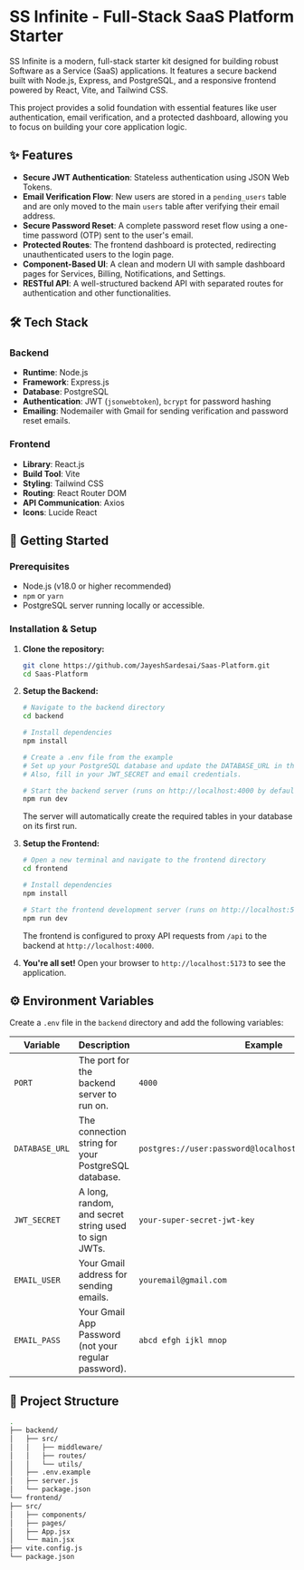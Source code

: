 # SS Infinite - Full-Stack SaaS Platform Starter

SS Infinite is a modern, full-stack starter kit designed for building robust Software as a Service (SaaS) applications. It features a secure backend built with Node.js, Express, and PostgreSQL, and a responsive frontend powered by React, Vite, and Tailwind CSS.

This project provides a solid foundation with essential features like user authentication, email verification, and a protected dashboard, allowing you to focus on building your core application logic.

## ✨ Features

- **Secure JWT Authentication**: Stateless authentication using JSON Web Tokens.
- **Email Verification Flow**: New users are stored in a `pending_users` table and are only moved to the main `users` table after verifying their email address.
- **Secure Password Reset**: A complete password reset flow using a one-time password (OTP) sent to the user's email.
- **Protected Routes**: The frontend dashboard is protected, redirecting unauthenticated users to the login page.
- **Component-Based UI**: A clean and modern UI with sample dashboard pages for Services, Billing, Notifications, and Settings.
- **RESTful API**: A well-structured backend API with separated routes for authentication and other functionalities.

## 🛠️ Tech Stack

### Backend

- **Runtime**: Node.js
- **Framework**: Express.js
- **Database**: PostgreSQL
- **Authentication**: JWT (`jsonwebtoken`), `bcrypt` for password hashing
- **Emailing**: Nodemailer with Gmail for sending verification and password reset emails.

### Frontend

- **Library**: React.js
- **Build Tool**: Vite
- **Styling**: Tailwind CSS
- **Routing**: React Router DOM
- **API Communication**: Axios
- **Icons**: Lucide React

## 🚀 Getting Started

### Prerequisites

- Node.js (v18.0 or higher recommended)
- `npm` or `yarn`
- PostgreSQL server running locally or accessible.

### Installation & Setup

1.  **Clone the repository:**
    ```bash
    git clone https://github.com/JayeshSardesai/Saas-Platform.git
    cd Saas-Platform
    ```

2.  **Setup the Backend:**
    ```bash
    # Navigate to the backend directory
    cd backend

    # Install dependencies
    npm install

    # Create a .env file from the example
    # Set up your PostgreSQL database and update the DATABASE_URL in the .env file.
    # Also, fill in your JWT_SECRET and email credentials.

    # Start the backend server (runs on http://localhost:4000 by default)
    npm run dev
    ```
    The server will automatically create the required tables in your database on its first run.

3.  **Setup the Frontend:**
    ```bash
    # Open a new terminal and navigate to the frontend directory
    cd frontend

    # Install dependencies
    npm install

    # Start the frontend development server (runs on http://localhost:5173 by default)
    npm run dev
    ```
    The frontend is configured to proxy API requests from `/api` to the backend at `http://localhost:4000`.

4.  **You're all set!** Open your browser to `http://localhost:5173` to see the application.

## ⚙️ Environment Variables

Create a `.env` file in the `backend` directory and add the following variables:

| Variable                  | Description                                                                                               | Example                                                   |
| ------------------------- | --------------------------------------------------------------------------------------------------------- | --------------------------------------------------------- |
| `PORT`                    | The port for the backend server to run on.                                                                | `4000`                                                    |
| `DATABASE_URL`            | The connection string for your PostgreSQL database.                                                       | `postgres://user:password@localhost:5432/ss_infinite_db`  |
| `JWT_SECRET`              | A long, random, and secret string used to sign JWTs.                                                      | `your-super-secret-jwt-key`                               |
| `EMAIL_USER`              | Your Gmail address for sending emails.                                                                    | `youremail@gmail.com`                                     |
| `EMAIL_PASS`              | Your Gmail App Password (not your regular password).                                                      | `abcd efgh ijkl mnop`                                     |

## 📁 Project Structure
```bash
.
├── backend/
│   ├── src/
│   │   ├── middleware/
│   │   ├── routes/
│   │   └── utils/
│   ├── .env.example
│   ├── server.js
│   └── package.json
└── frontend/
├── src/
│   ├── components/
│   ├── pages/
│   ├── App.jsx
│   └── main.jsx
├── vite.config.js
└── package.json
```